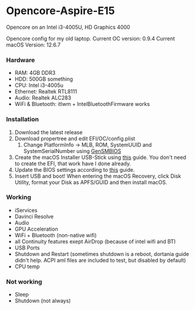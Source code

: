 # Opencore-Aspire-E15
Opencore on an Intel i3-4005U, HD Graphics 4000

Opencore config for my old laptop.
Current OC version: 0.9.4
Current macOS Version: 12.6.7

### Hardware
- RAM: 4GB DDR3
- HDD: 500GB something
- CPU: Intel i3-4005u
- Ethernet: Realtek RTL8111
- Audio: Realtek ALC283
- WiFi & Bluetooth: itlwm + IntelBluetoothFirmware works
### Installation
1. Download the latest release
2. Download propertree and edit EFI/OC/config.plist
    1. Change PlatformInfo -> MLB, ROM, SystemUUID and SystemSerialNumber using [GenSMBIOS](https://github.com/corpnewt/GenSMBIOS)
3. Create the macOS Installer USB-Stick using [this](https://dortania.github.io/OpenCore-Install-Guide/installer-guide/) guide. You don't need to create the EFI, that work have I done already. 
4. Update the BIOS settings according to [this](https://dortania.github.io/OpenCore-Install-Guide/config-laptop.plist/haswell.html#intel-bios-settings) guide. 
5. Insert USB and boot! When entering the macOS Recovery, click Disk Utility, format your Disk as APFS/GUID and then install macOS.

### Working
- iServices
- Davinci Resolve
- Audio
- GPU Acceleration
- WiFi + Bluetooth (non-native wifi)
- all Continuity features exept AirDrop (because of intel wifi and BT)
- USB Ports
- Shutdown and Restart (sometimes shutdown is a reboot, dortania guide didn't help. ACPI aml files are included to test, but disabled by default)
- CPU temp


### Not working
- Sleep
- Shutdown (not always)

